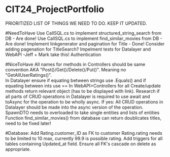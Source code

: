 # CIT24_ProjectPortfolio
PRIORITIZED LIST OF THINGS WE NEED TO DO. 
KEEP IT UPDATED.


#NeedToHave
Use CallSQL.cs to implement structured_string_search from DB - Are done!
Use CallSQL.cs to implement find_similar_movies from DB - Are done!
Implement linkgenerator and pagination for Title - Done! Consider adding pagenation for TitleSearch?
Impelment tests for Datalayer and WebAPI -Jeff + Mark take this!
Authentication



#NiceToHave
All names for methods in Controllers should be same convention AKA "Post()/Get()/Delete()/Put()". Meaning no "GetAllUserRatings()".  
In Datalayer ensure if equating between strings use .Equals() and if equating between ints use ==
In WebAPI>Controllers for all Create/update methods return relevant object (has to be displayed with link).
Research if all parts of CRUD operations in Datalayer is required to use await and toAsync for the operation to be wholly async. 
If yes: All CRUD operations in Datalayer should be made into the async version of the operation.
SpawnDTO needs to overloaded to take single entities and lists of entities
Function find_similar_movies() from database can return doublicates titles, need to be fixed later!


#Database:
Add Rating.customer_ID as FK to customer 
Rating.rating needs to be limited to 10 max, currently 99.9 is possible rating.
Add triggers for all tables containing Updated_at field. 
Ensure all FK's cascade on delete as appropriate.
